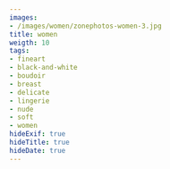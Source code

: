 ```yaml
---
images:
- /images/women/zonephotos-women-3.jpg
title: women
weigth: 10
tags:
- fineart
- black-and-white
- boudoir
- breast
- delicate
- lingerie
- nude
- soft
- women
hideExif: true
hideTitle: true
hideDate: true
---
```

